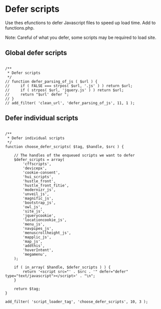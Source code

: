 # Defer scripts

Use thes efunctions to defer Javascript files to speed up load time. Add to functions.php.

Note: Careful of what you defer, some scripts may be required to load site.

## Global defer scripts

```

/**
 * Defer scripts
 */
// function defer_parsing_of_js ( $url ) {
//     if ( FALSE === strpos( $url, '.js' ) ) return $url;
//     if ( strpos( $url, 'jquery.js' ) ) return $url;
//     return "$url' defer ";
// }
// add_filter( 'clean_url', 'defer_parsing_of_js', 11, 1 );

```

## Defer individual scripts

```

/**
 * Defer individual scripts
 */
function choose_defer_scripts( $tag, $handle, $src ) {

    // The handles of the enqueued scripts we want to defer
    $defer_scripts = array( 
        'cffscripts',
        'devicepx',
        'cookie-consent',
        'hui_scripts',
        'hustle_front',
        'hustle_front_fitie',
        'modernizr_js',
        'unveil_js',
        'magnific_js',
        'bootstrap_js',
        'owl_js',
        'site_js',
        'jquerycookie',
        'locationcookie_js',
        'menu_js',
        'navpipes_js',
        'menuscrollheight_js',
        'mapplic_js',
        'map_js',
        'addthis',
        'hoverIntent',
        'megamenu',
    );

    if ( in_array( $handle, $defer_scripts ) ) {
        return '<script src="' . $src . '" defer="defer" type="text/javascript"></script>' . "\n";
    }
    
    return $tag;
}

add_filter( 'script_loader_tag', 'choose_defer_scripts', 10, 3 );

```